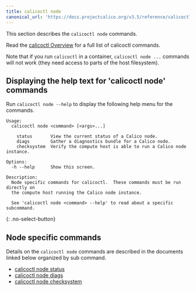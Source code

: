 ```yaml
---
title: calicoctl node
canonical_url: 'https://docs.projectcalico.org/v3.5/reference/calicoctl/commands/node/'
---
```


This section describes the `calicoctl node` commands.

Read the [calicoctl Overview]({{site.url}}/{{page.version}}/reference/calicoctl/)
for a full list of calicoctl commands.

Note that if you run `calicoctl` in a container, `calicoctl node ...` commands will
not work (they need access to parts of the host filesystem).

## Displaying the help text for 'calicoctl node' commands

Run `calicoctl node --help` to display the following help menu for the
commands.

```
Usage:
  calicoctl node <command> [<args>...]

    status       View the current status of a Calico node.
    diags        Gather a diagnostics bundle for a Calico node.
    checksystem  Verify the compute host is able to run a Calico node instance.

Options:
  -h --help      Show this screen.

Description:
  Node specific commands for calicoctl.  These commands must be run directly on
  the compute host running the Calico node instance.

  See 'calicoctl node <command> --help' to read about a specific subcommand.
```
{: .no-select-button}

## Node specific commands

Details on the `calicoctl node` commands are described in the documents linked below
organized by sub command.

-  [calicoctl node status]({{site.url}}/{{page.version}}/reference/calicoctl/commands/node/status)
-  [calicoctl node diags]({{site.url}}/{{page.version}}/reference/calicoctl/commands/node/diags)
-  [calicoctl node checksystem]({{site.url}}/{{page.version}}/reference/calicoctl/commands/node/checksystem)
